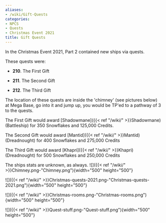 ```yaml
---
aliases:
- /wiki/Gift-Quests
categories:
- NPCS
- Quests
- Christmas Event 2021
title: Gift Quests
---
```


In the Christmas Event 2021, Part 2 contained new ships via quests.

These quests were:

- **210**. The First Gift

- **211**. The Second Gift

- **212**. The Third Gift

The location of these quests are inside the 'chimney' (see pictures below) at Mega Base, go into it and jump up, you would be TP'ed to a pathway of 3 to the quests.

The First Gift would award [Shadowmane]({{< ref "/wiki/" >}}Shadowmane) (Battleship) for 350 Snowflakes and 125,000 Credits.

The Second Gift would award [Mantid]({{< ref "/wiki/" >}}Mantid) (Dreadnought) for 400 Snowflakes and 275,000 Credits

The Third Gift would award [Khapri]({{< ref "/wiki/" >}}Khapri) (Dreadnought) for 500 Snowflakes and 250,000 Credits

The ships stats are unknown, as always. ![]({{< ref "/wiki/" >}}Chimney.png-"Chimney.png"){width="500" height="500"}

![]({{< ref "/wiki/" >}}Christmas-quests-2021.png-"Christmas-quests-2021.png"){width="500" height="500"}

![]({{< ref "/wiki/" >}}Christmas-rooms.png-"Christmas-rooms.png"){width="500" height="500"}

![]({{< ref "/wiki/" >}}Quest-stuff.png-"Quest-stuff.png"){width="500" height="500"}